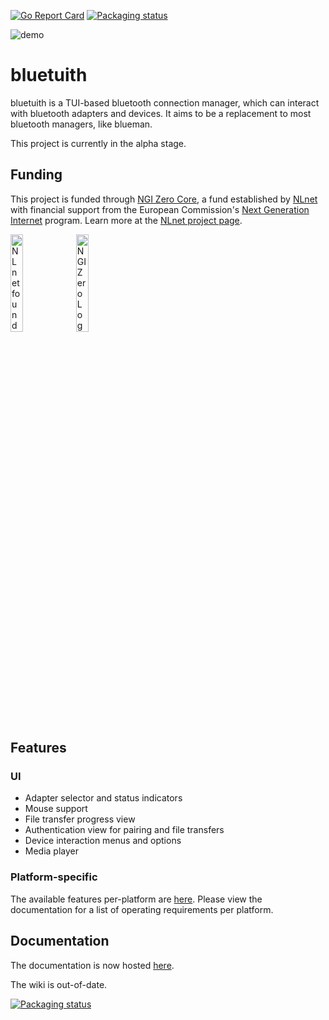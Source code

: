[![Go Report Card](https://goreportcard.com/badge/github.com/darkhz/bluetuith)](https://goreportcard.com/report/github.com/darkhz/bluetuith) [![Packaging status](https://repology.org/badge/tiny-repos/bluetuith.svg)](https://repology.org/project/bluetuith/versions)

![demo](demo/demo.gif)

# bluetuith
bluetuith is a TUI-based bluetooth connection manager, which can interact with bluetooth adapters and devices.
It aims to be a replacement to most bluetooth managers, like blueman.

This project is currently in the alpha stage.

## Funding

This project is funded through [NGI Zero Core](https://nlnet.nl/core), a fund established by [NLnet](https://nlnet.nl) with financial support from the European Commission's [Next Generation Internet](https://ngi.eu) program. Learn more at the [NLnet project page](https://nlnet.nl/project/bluetuith).

[<img src="https://nlnet.nl/logo/banner.png" alt="NLnet foundation logo" width="20%" />](https://nlnet.nl)
[<img src="https://nlnet.nl/image/logos/NGI0_tag.svg" alt="NGI Zero Logo" width="20%" />](https://nlnet.nl/core)

## Features
### UI
- Adapter selector and status indicators
- Mouse support
- File transfer progress view
- Authentication view for pairing and file transfers
- Device interaction menus and options
- Media player

### Platform-specific
The available features per-platform are [here](https://github.com/bluetuith-org/bluetooth-classic?tab=readme-ov-file#feature-matrix).
Please view the documentation for a list of operating requirements per platform.

## Documentation
The documentation is now hosted [here](https://bluetuith-org.github.io/bluetuith/).

The wiki is out-of-date.


[![Packaging status](https://repology.org/badge/vertical-allrepos/bluetuith.svg)](https://repology.org/project/bluetuith/versions)


